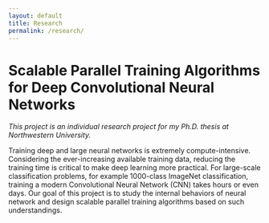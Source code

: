 ```yaml
---
layout: default
title: Research
permalink: /research/
---
```


# Scalable Parallel Training Algorithms for Deep Convolutional Neural Networks
*This project is an individual research project for my Ph.D. thesis at Northwestern University.*

Training deep and large neural networks is extremely compute-intensive. Considering the ever-increasing available training data, reducing the training time is critical to make deep learning more practical. For large-scale classification problems, for example 1000-class ImageNet classification, training a modern Convolutional Neural Network (CNN) takes hours or even days. Our goal of this project is to study the internal behaviors of neural network and design scalable parallel training algorithms based on such understandings.
